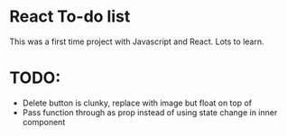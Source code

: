 # React To-do list 

This was a first time project with Javascript and React. Lots to learn.

# TODO:

* Delete button is clunky, replace with image but float on top of <span>
* Pass function through as prop instead of using state change in inner component
